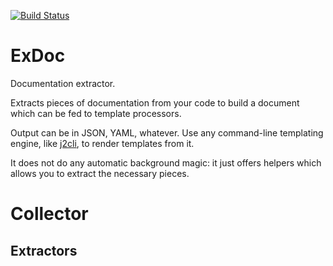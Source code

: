 [![Build Status](https://api.travis-ci.org/kolypto/py-exdoc.png?branch=master)](https://travis-ci.org/kolypto/py-exdoc)


ExDoc
=====

Documentation extractor.

Extracts pieces of documentation from your code to build a document which can be fed to template processors.

Output can be in JSON, YAML, whatever.
Use any command-line templating engine, like [j2cli](https://github.com/kolypto/j2cli), to render templates from it.

It does not do any automatic background magic: it just offers helpers which allows you to extract the necessary pieces.




Collector
=========



Extractors
----------

